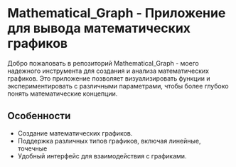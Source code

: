 # Mathematical_Graph - Приложение для вывода математических графиков

Добро пожаловать в репозиторий Mathematical_Graph - моего надежного инструмента для создания и анализа математических графиков. Это приложение позволяет визуализировать функции и экспериментировать с различными параметрами, чтобы более глубоко понять математические концепции.


## Особенности

- Создание математических графиков.
- Поддержка различных типов графиков, включая линейные, точечные
- Удобный интерфейс для взаимодействия с графиками.
